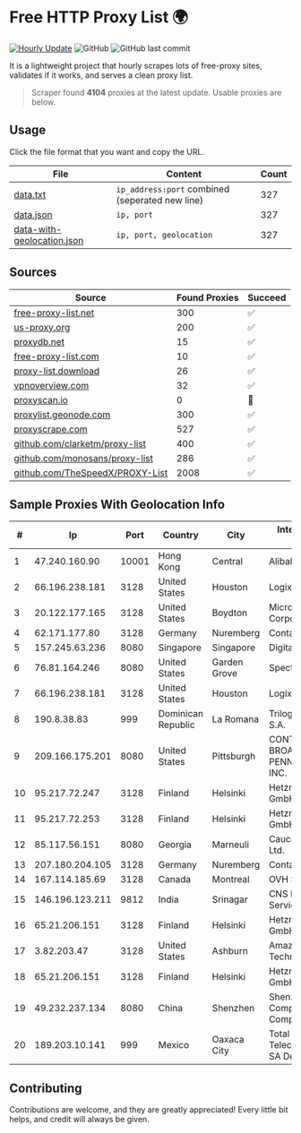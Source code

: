
# Free HTTP Proxy List 🌍

[![Hourly Update](https://github.com/mertguvencli/http-proxy-list/actions/workflows/main.yml/badge.svg?branch=main)](https://github.com/mertguvencli/http-proxy-list/actions/workflows/main.yml)
![GitHub](https://img.shields.io/github/license/mertguvencli/http-proxy-list)
![GitHub last commit](https://img.shields.io/github/last-commit/mertguvencli/http-proxy-list)

It is a lightweight project that hourly scrapes lots of free-proxy sites, validates if it works, and serves a clean proxy list.


> Scraper found **4104** proxies at the latest update. Usable proxies are below.

## Usage

Click the file format that you want and copy the URL.


|File|Content|Count|
|----|-------|-----|
|[data.txt](https://raw.githubusercontent.com/mertguvencli/http-proxy-list/main/proxy-list/data.txt)|`ip_address:port` combined (seperated new line)|327|
|[data.json](https://raw.githubusercontent.com/mertguvencli/http-proxy-list/main/proxy-list/data.json)|`ip, port`|327|
|[data-with-geolocation.json](https://raw.githubusercontent.com/mertguvencli/http-proxy-list/main/proxy-list/data-with-geolocation.json)|`ip, port, geolocation`|327|

## Sources

|Source|Found Proxies|Succeed|
|------|-------------|-------|
|[free-proxy-list.net](https://free-proxy-list.net)|300|✅|
|[us-proxy.org](https://www.us-proxy.org)|200|✅|
|[proxydb.net](http://proxydb.net)|15|✅|
|[free-proxy-list.com](https://free-proxy-list.com/?page=&port=&type%5B%5D=http&type%5B%5D=https&up_time=0&search=Search)|10|✅|
|[proxy-list.download](https://www.proxy-list.download/HTTP)|26|✅|
|[vpnoverview.com](https://vpnoverview.com/privacy/anonymous-browsing/free-proxy-servers)|32|✅|
|[proxyscan.io](https://www.proxyscan.io)|0|🚫|
|[proxylist.geonode.com](https://proxylist.geonode.com/api/proxy-list?limit=300&page=1&sort_by=lastChecked&sort_type=desc&protocols=http,https)|300|✅|
|[proxyscrape.com](https://api.proxyscrape.com/v2/?request=displayproxies&protocol=http&timeout=10000&country=all&ssl=all&anonymity=all)|527|✅|
|[github.com/clarketm/proxy-list](https://raw.githubusercontent.com/clarketm/proxy-list/master/proxy-list-raw.txt)|400|✅|
|[github.com/monosans/proxy-list](https://raw.githubusercontent.com/monosans/proxy-list/main/proxies/http.txt)|286|✅|
|[github.com/TheSpeedX/PROXY-List](https://raw.githubusercontent.com/TheSpeedX/PROXY-List/master/http.txt)|2008|✅|


## Sample Proxies With Geolocation Info

|#|Ip|Port|Country|City|Internet Service Provider|
|-|--|----|-------|----|-------------------------|
|1|47.240.160.90|10001|Hong Kong|Central|Alibaba.com LLC|
|2|66.196.238.181|3128|United States|Houston|Logix|
|3|20.122.177.165|3128|United States|Boydton|Microsoft Corporation|
|4|62.171.177.80|3128|Germany|Nuremberg|Contabo GmbH|
|5|157.245.63.236|8080|Singapore|Singapore|DigitalOcean, LLC|
|6|76.81.164.246|8080|United States|Garden Grove|Spectrum|
|7|66.196.238.181|3128|United States|Houston|Logix|
|8|190.8.38.83|999|Dominican Republic|La Romana|Trilogy Dominicana, S.A.|
|9|209.166.175.201|8080|United States|Pittsburgh|CONTINENTAL BROADBAND PENNSYLVANIA, INC.|
|10|95.217.72.247|3128|Finland|Helsinki|Hetzner Online GmbH|
|11|95.217.72.253|3128|Finland|Helsinki|Hetzner Online GmbH|
|12|85.117.56.151|8080|Georgia|Marneuli|Caucasus Online Ltd.|
|13|207.180.204.105|3128|Germany|Nuremberg|Contabo GmbH|
|14|167.114.185.69|3128|Canada|Montreal|OVH SAS|
|15|146.196.123.211|9812|India|Srinagar|CNS Infotel Services Pvt. Ltd.|
|16|65.21.206.151|3128|Finland|Helsinki|Hetzner Online GmbH|
|17|3.82.203.47|3128|United States|Ashburn|Amazon Technologies Inc.|
|18|65.21.206.151|3128|Finland|Helsinki|Hetzner Online GmbH|
|19|49.232.237.134|8080|China|Shenzhen|Shenzhen Tencent Computer Systems Company Limited|
|20|189.203.10.141|999|Mexico|Oaxaca City|Total Play Telecomunicaciones SA De CV|



## Contributing

Contributions are welcome, and they are greatly appreciated! Every
little bit helps, and credit will always be given.

